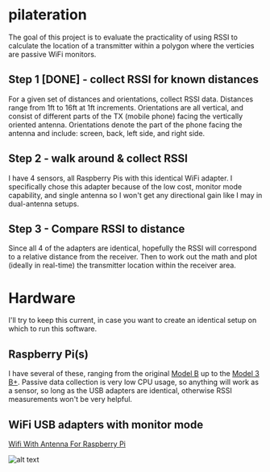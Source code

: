# pilateration
The goal of this project is to evaluate the practicality of using RSSI to calculate the location of a transmitter within a polygon where the verticies are passive WiFi monitors.

## Step 1 [DONE] - collect RSSI for known distances
For a given set of distances and orientations, collect RSSI data.  Distances range from 1ft to 16ft at 1ft increments.  Orientations are all vertical, and consist of different parts of the TX (mobile phone) facing the vertically oriented antenna.  Orientations denote the part of the phone facing the antenna and include: screen, back, left side, and right side.

## Step 2 - walk around & collect RSSI
I have 4 sensors, all Raspberry Pis with this identical WiFi adapter. I specifically chose this adapter because of the low cost, monitor mode capability, and single antenna so I won't get any directional gain like I may in dual-antenna setups.

## Step 3 - Compare RSSI to distance
Since all 4 of the adapters are identical, hopefully the RSSI will correspond to a relative distance from the receiver. Then to work out the math and plot (ideally in real-time) the transmitter location within the receiver area.

# Hardware
I'll try to keep this current, in case you want to create an identical setup on which to run this software.

## Raspberry Pi(s)
I have several of these, ranging from the original [Model B](https://www.adafruit.com/product/998) up to the [Model 3 B+](https://www.adafruit.com/product/3775). Passive data collection is very low CPU usage, so anything will work as a sensor, so long as the USB adapters are identical, otherwise RSSI measurements won't be very helpful.

## WiFi USB adapters with monitor mode
[Wifi With Antenna For Raspberry Pi](https://www.amazon.com/gp/product/B00H95C0A2/)

![alt text](https://camo.githubusercontent.com/602dac8e9fd58802145e8d2a0e7991383c9dfe08/68747470733a2f2f696d616765732d6e612e73736c2d696d616765732d616d617a6f6e2e636f6d2f696d616765732f492f35315a7a634e5334524f4c2e6a7067 "WIFI USB adapter image")
